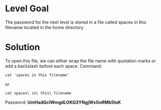# Level Goal
The password for the next level is stored in a file called spaces in this filename located in the home directory

# Solution
To open this file, we can either wrap the file name with quotation marks or add a backslash before each space.
Command: 
```
cat 'spaces in this filename'
```
or 
```
cat spaces\ in\ this\ filename
```

Password: **UmHadQclWmgdLOKQ3YNgjWxGoRMb5luK**
